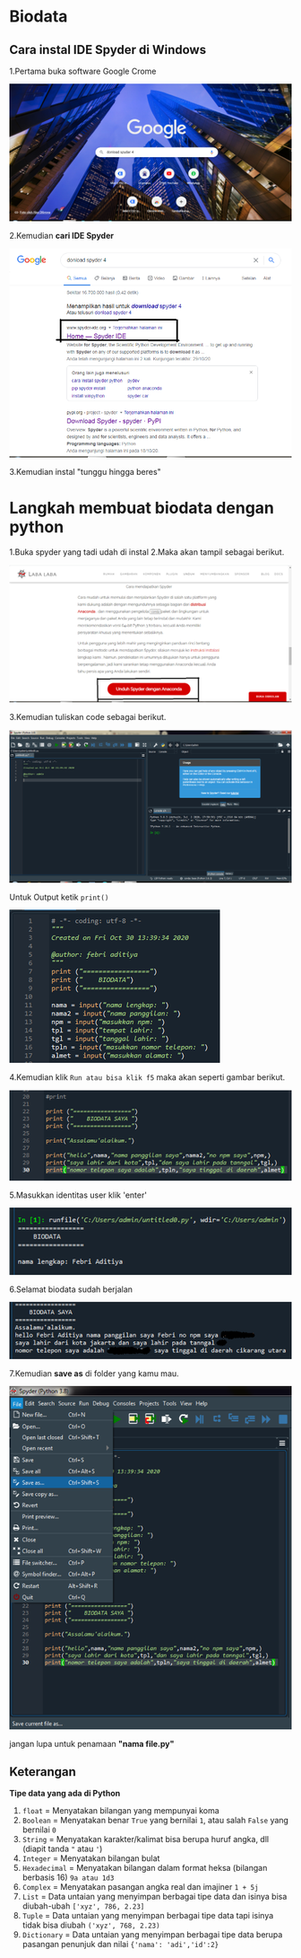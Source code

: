 # Biodata

  ## Cara instal IDE Spyder di Windows
 
1.Pertama buka software Google Crome  

 ![01.png](/gambar/01.png)

2.Kemudian **cari IDE Spyder**

 ![02.png](/gambar/02.png)

3.Kemudian instal "tunggu hingga beres"
 
  # Langkah membuat biodata dengan python

   1.Buka spyder yang tadi udah di instal
   2.Maka akan tampil sebagai berikut.

 ![03.png](/gambar/03.png)

 3.Kemudian tuliskan code sebagai berikut.

 ![04.png](/gambar/04.png)

 Untuk Output ketik `print()`

 ![05.png](/gambar/05.png)

 4.Kemudian klik `Run atau bisa klik f5` maka akan seperti gambar berikut.

 ![06.png](/gambar/06.png)
 
5.Masukkan identitas user klik 'enter'

 ![07.png](/gambar/07.png)

 6.Selamat biodata sudah berjalan

 ![08.png](/gambar/08.png)

 7.Kemudian **save as** di folder yang kamu mau.

 ![09.png](/gambar/09.png)

 jangan lupa untuk penamaan **"nama file.py"**

## Keterangan

  **Tipe data yang ada di Python**

1. `float` = Menyatakan bilangan yang mempunyai koma
2. `Boolean` = Menyatakan benar `True` yang bernilai `1`, atau salah `False` yang bernilai `0`
3. `String` = Menyatakan karakter/kalimat bisa berupa huruf angka, dll (diapit tanda `"` atau `'`)
4. `Integer` = Menyatakan bilangan bulat
5. `Hexadecimal` = Menyatakan bilangan dalam format heksa (bilangan berbasis 16) `9a atau 1d3`
6. `Complex` = Menyatakan pasangan angka real dan imajiner `1 + 5j`
7. `List` = Data untaian yang menyimpan berbagai tipe data dan isinya bisa diubah-ubah `['xyz', 786, 2.23]`
8. `Tuple` = Data untaian yang menyimpan berbagai tipe data tapi isinya tidak bisa diubah `('xyz', 768, 2.23)`
9. `Dictionary` = Data untaian yang menyimpan berbagai tipe data berupa pasangan penunjuk dan nilai `{'nama': 'adi','id':2}`
 